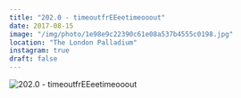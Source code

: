 ```yaml
---
title: "202.0 - timeoutfrEEeetimeooout"
date: 2017-08-15
image: "/img/photo/1e98e9c22390c61e08a537b4555c0198.jpg"
location: "The London Palladium"
instagram: true
draft: false
---
```


![202.0 - timeoutfrEEeetimeooout](/img/photo/1e98e9c22390c61e08a537b4555c0198.jpg)
